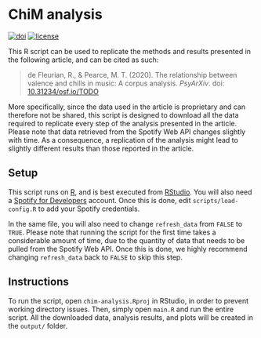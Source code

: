 # ChiM analysis

[![doi](https://zenodo.org/badge/DOI/10.5281/TODO.svg)](https://doi.org/10.5281/TODO)
[![license](https://img.shields.io/github/license/remidefleurian/chim-analysis)](https://github.com/remidefleurian/chim-analysis/blob/master/LICENSE)

This R script can be used to replicate the methods and results presented in the following article, and can be cited as such:

> de Fleurian, R., & Pearce, M. T. (2020). The relationship between valence and chills in music: A corpus analysis. *PsyArXiv*. doi: [10.31234/osf.io/TODO](https://doi.org/10.31234/osf.io/TODO)

More specifically, since the data used in the article is proprietary and can therefore not be shared, this script is designed to download all the data required to replicate every step of the analysis presented in the article. Please note that data retrieved from the Spotify Web API changes slightly with time. As a consequence, a replication of the analysis might lead to slightly different results than those reported in the article.

## Setup

This script runs on [R](https://cloud.r-project.org/), and is best executed from [RStudio](https://rstudio.com/). You will also need a [Spotify for Developers](https://developer.spotify.com/dashboard/) account. Once this is done, edit `scripts/load-config.R` to add your Spotify credentials.

In the same file, you will also need to change `refresh_data` from `FALSE` to `TRUE`. Please note that running the script for the first time takes a considerable amount of time, due to the quantity of data that needs to be pulled from the Spotify Web API. Once this is done, we highly recommend changing `refresh_data` back to `FALSE` to skip this step.

## Instructions

To run the script, open `chim-analysis.Rproj` in RStudio, in order to prevent working directory issues. Then, simply open `main.R` and run the entire script. All the downloaded data, analysis results, and plots will be created in the `output/` folder.